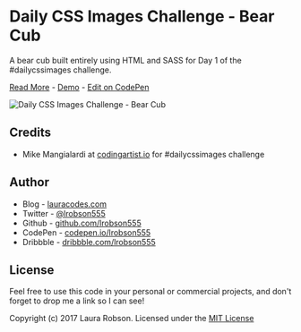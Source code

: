 # Daily CSS Images Challenge - Bear Cub

A bear cub built entirely using HTML and SASS for Day 1 of the #dailycssimages challenge.

[Read More](http://www.lauracodes.com/daily-css-images-day-1/) - [Demo](http://playground.lauracodes.com/css-images/bear-cub/) - [Edit on CodePen](http://codepen.io/lrobson555/pen/vgoEjp)

![Daily CSS Images Challenge - Bear Cub](http://www.lauracodes.com/wp-content/uploads/2017/02/bear-cub.jpg)

## Credits
* Mike Mangialardi at [codingartist.io](http://codingartist.io/) for #dailycssimages challenge

## Author
* Blog - [lauracodes.com](http://www.lauracodes.com)
* Twitter - [@lrobson555](https://www.twitter.com/lrobson555)
* Github - [github.com/lrobson555](https://github.com/lrobson555)
* CodePen - [codepen.io/lrobson555](http://codepen.io/lrobson555)
* Dribbble - [dribbble.com/lrobson555](https://dribbble.com/lrobson555)

## License
Feel free to use this code in your personal or commercial projects, and don't forget to drop me a link so I can see!

Copyright (c) 2017 Laura Robson. Licensed under the [MIT License](https://github.com/lrobson555/CSSImages_BearCub/master/license.txt)